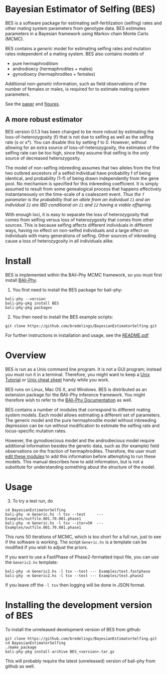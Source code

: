 # Bayesian Estimator of Selfing (BES)
BES is a software package for estimating self-fertilization (selfing)
rates and other mating system parameters from genotype data.  BES
estimates parameters in a Bayesian framework using Markov chain Monte
Carlo (MCMC).

BES contains a _generic_ model for estimating selfing rates and mutation
rates independent of a mating system. BES also contains models of
* pure hermaphroditism
* androdioecy (hermaphrodites + males)
* gynodioecy (hermaphrodites + females)

Additional *non-genetic* information, such as field observations of
the number of females or males, is required for to estimate mating
system parameters.

See the [paper](https://doi.org/10.1534/genetics.115.179093) and [figures](https://www.genetics.org/content/201/3/1171.figures-only).


## A more robust estimator

BES version 0.1.3 has been changed to be more robust by estimating the
loss-of-heterozygosity (f) that is not due to selfing as well as the
selfing rate (s or s*).  You can disable this by setting f to 0.
However, without allowing for an extra source of loss-of-heterozygosity,
the estimates of the selfing rate can be too high, since they assume
that selfing is the _only_ source of decreased heterozygosity.

The model of non-selfing inbreeding assumes that two alleles from the
first two outbred ancestors of a selfed individual have probability f of
being identical, and probability (1-f) of being drawn independently
from the gene pool.  No mechanism is specified for this inbreeding
coefficient.  It is simply assumed to result from some genealogical
process that happens effectively instantaneously on the time-scale of
a coalescent event.  _Thus the `f` parameter is the probability that an
allele from an individual `I1` and an individual `I2` are IBD conditional
on `I1` and `I2` having a viable offspring._

With enough loci, it is easy to separate the loss of heterozygosity
that comes from selfing versus loss of heterozygosity that comes from
other sources.  This is because selfing affects different individuals
in different ways, having no effect on non-selfed individuals and a
large effect on individuals with many generations of selfing. Other
sources of inbreeding cause a loss of heterozygosity in all
individuals alike.  


# Install

BES is implemented within the BAli-Phy MCMC framework, so you must first install [BAli-Phy](https://github.com/bredelings/BAli-Phy).

1. You first need to install the BES package for bali-phy:
```
bali-phy --version
bali-phy-pkg install BES
bali-phy-pkg packages
```

2. You then need to install the BES example scripts:

```
git clone https://github.com/bredelings/BayesianEstimatorSelfing.git
```

For further instructions in installation and usage, see the [README.pdf](https://raw.githubusercontent.com/bredelings/BayesianEstimatorSelfing/master/doc/README.pdf)

# Overview

BES is run as a Unix command line program.  It is not a GUI program; instead you must run it in a terminal.
Therefore, you might want to keep a [Unix Tutorial](http://www.ee.surrey.ac.uk/Teaching/Unix) or
[Unix cheat sheet](http://www.rain.org/~mkummel/unix.html) handy while you work.

BES runs on Linux, Mac OS X, and Windows.  BES is distributed as an extension package for the BAli-Phy inference framework.
You might therefore wish to refer to the [BAli-Phy Documentation](http://www.bali-phy.org/README.html) as well.

BES contains a number of modules that correspond to different mating system models.  Each model allows
estimating a different set of parameters.  The generic model and the pure hermaphrodite model without
inbreeding depression can be run without modification to estimate the selfing rate and locus-specific mutation rates.

However, the gynodioecious model and the androdiecious model require additional information besides the genetic data,
such as (for example) field observations on the fraction of hermaphrodites.  Therefore,
the user must [edit these modules](#specifying-additional-information) to add this information before attempting to run these models.  This manual
describes how to add information, but is not a substitute for understanding something about the structure of the
model.

# Usage

3. To try a test run, do

```
cd BayesianEstimatorSelfing
bali-phy -m Generic.hs -l tsv --test     --- Examples/outfile.001.70.001.phase1
bali-phy -m Generic.hs -l tsv --iter=50  --- Examples/outfile.001.70.001.phase1
```

This runs 50 iterations of MCMC, which is too short for a full run,
just to see if the software is working.  The script `Generic.hs` is a
template can be modified if you wish to adjust the priors.

If you want to use a FastPhase of Phase2-formatted input file, you can
use the `Generic2.hs` template:

```
bali-phy -m Generic2.hs -l tsv --test --- Examples/test.fastphase
bali-phy -m Generic2.hs -l tsv --test --- Examples/test.phase2
```

If you leave off the `-l tsv` then logging will be done in JSON format.



# Installing the development version of BES

To install the unreleased development version of BES from github:
```
git clone https://github.com/bredelings/BayesianEstimatorSelfing.git
cd BayesianEstimatorSelfing
./make_package
bali-phy-pkg install-archive BES_<version>.tar.gz
```
This will probably require the latest (unreleased) version of bali-phy from github as well.

